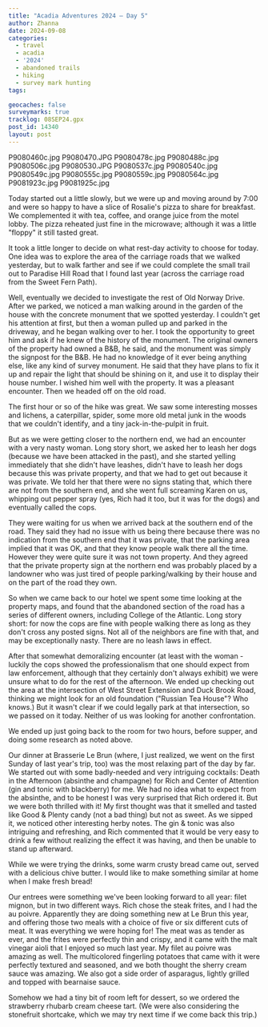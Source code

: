 ```yaml
---
title: "Acadia Adventures 2024 – Day 5"
author: Zhanna
date: 2024-09-08
categories: 
  - travel
  - acadia
  - '2024'
  - abandoned trails
  - hiking
  - survey mark hunting
tags:

geocaches: false
surveymarks: true
tracklog: 08SEP24.gpx
post_id: 14340
layout: post
---
```


P9080460c.jpg
P9080470.JPG
P9080478c.jpg
P9080488c.jpg
P9080506c.jpg
P9080530.JPG
P9080537c.jpg
P9080540c.jpg
P9080549c.jpg
P9080555c.jpg
P9080559c.jpg
P9080564c.jpg
P9081923c.jpg
P9081925c.jpg


Today started out a little slowly, but we were up and moving around by 7:00 and were so happy to have a slice of Rosalie's pizza to share for breakfast. We complemented it with tea, coffee, and orange juice from the motel lobby. The pizza reheated just fine in the microwave; although it was a little "floppy" it still tasted great. 

It took a little longer to decide on what rest-day activity to choose for today. One idea was to explore the area of the carriage roads that we walked yesterday, but to walk farther and see if we could complete the small trail out to Paradise Hill Road that I found last year (across the carriage road from the Sweet Fern Path). 

Well, eventually we decided to investigate the rest of Old Norway Drive. After we parked, we noticed a man walking around in the garden of the house with the concrete monument that we spotted yesterday. I couldn't get his attention at first, but then a woman pulled up and parked in the driveway, and he began walking over to her. I took the opportunity to greet him and ask if he knew of the history of the monument. The original owners of the property had owned a B&B, he said, and the monument was simply the signpost for the B&B. He had no knowledge of it ever being anything else, like any kind of survey monument. He said that they have plans to fix it up and repair the light that should be shining on it, and use it to display their house number. I wished him well with the property. It was a pleasant encounter. Then we headed off on the old road.

The first hour or so of the hike was great. We saw some interesting mosses and lichens, a caterpillar, spider, some more old metal junk in the woods that we couldn't identify, and a tiny jack-in-the-pulpit in fruit. 

But as we were getting closer to the northern end, we had an encounter with a very nasty woman. Long story short, we asked her to leash her dogs (because we have been attacked in the past), and she started yelling immediately that she didn't have leashes, didn't have to leash her dogs because this was private property, and that we had to get out because it was private. We told her that there were no signs stating that, which there are not from the southern end, and she went full screaming Karen on us, whipping out pepper spray (yes, Rich had it too, but it was for the dogs) and eventually called the cops. 

They were waiting for us when we arrived back at the southern end of the road. They said they had no issue with us being there because there was no indication from the southern end that it was private, that the parking area implied that it was OK, and that they know people walk there all the time. However they were quite sure it was not town property. And they agreed that the private property sign at the northern end was probably placed by a landowner who was just tired of people parking/walking by their house and on the part of the road they own. 

So when we came back to our hotel we spent some time looking at the property maps, and found that the abandoned section of the road has a series of different owners, including College of the Atlantic. Long story short: for now the cops are fine with people walking there as long as they don't cross any posted signs. Not all of the neighbors are fine with that, and may be exceptionally nasty. There are no leash laws in effect.

After that somewhat demoralizing encounter (at least with the woman - luckily the cops showed the professionalism that one should expect from law enforcement, although that they certainly don't always exhibit) we were unsure what to do for the rest of the afternoon. We ended up checking out the area at the intersection of West Street Extension and Duck Brook Road, thinking we might look for an old foundation ("Russian Tea House"? Who knows.) But it wasn't clear if we could legally park at that intersection, so we passed on it today. Neither of us was looking for another confrontation.

We ended up just going back to the room for two hours, before supper, and doing some research as noted above.

Our dinner at Brasserie Le Brun (where, I just realized, we went on the first Sunday of last year's trip, too) was the most relaxing part of the day by far. We started out with some badly-needed and very intriguing cocktails: Death in the Afternoon (absinthe and champagne) for Rich and Center of Attention (gin and tonic with blackberry) for me. We had no idea what to expect from the absinthe, and to be honest I was very surprised that Rich ordered it. But we were both thrilled with it! My first thought was that it smelled and tasted like Good & Plenty candy (not a bad thing) but not as sweet. As we sipped it, we noticed other interesting herby notes. The gin & tonic was also intriguing and refreshing, and Rich commented that it would be very easy to drink a few without realizing the effect it was having, and then be unable to stand up afterward. 

While we were trying the drinks, some warm crusty bread came out, served with a delicious chive butter. I would like to make something similar at home when I make fresh bread! 

Our entrees were something we've been looking forward to all year: filet mignon, but in two different ways. Rich chose the steak frites, and I had the au poivre. Apparently they are doing something new at Le Brun this year, and offering those two meals with a choice of five or six different cuts of meat. It was everything we were hoping for! The meat was as tender as ever, and the frites were perfectly thin and crispy, and it came with the malt vinegar aioli that I enjoyed so much last year.  My filet au poivre was amazing as well. The multicolored fingerling potatoes that came with it were perfectly textured and seasoned, and we both thought the sherry cream sauce was amazing. We also got a side order of asparagus, lightly grilled and topped with bearnaise sauce.

Somehow we had a tiny bit of room left for dessert, so we ordered the strawberry rhubarb cream cheese tart. (We were also considering the stonefruit shortcake, which we may try next time if we come back this trip.)